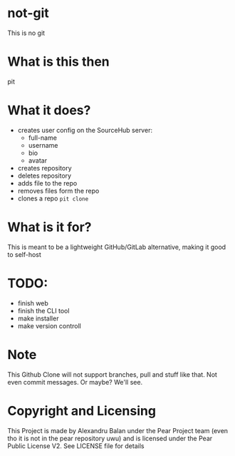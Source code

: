 # not-git
This is no git

# What is this then
pit

# What it does?
* creates user config on the SourceHub server:
  * full-name
  * username
  * bio
  * avatar
* creates repository
* deletes repository
* adds file to the repo
* removes files form the repo
* clones a repo `pit clone`

# What is it for?
This is meant to be a lightweight GitHub/GitLab alternative, making it good to self-host

# TODO:
* finish web
* finish the CLI tool
* make installer
* make version controll

# Note
This Github Clone will not support branches, pull and stuff like that. Not even commit messages. Or maybe? We'll see.

# Copyright and Licensing

This Project is made by Alexandru Balan under the Pear Project team (even tho it is not in the pear repository uwu) and is licensed under the Pear Public License V2.
See LICENSE file for details

